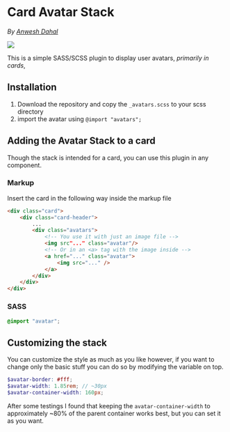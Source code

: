 # Card Avatar Stack

_By [Anwesh Dahal](http://github.com/AnweshDahal)_

![](https://img.shields.io/badge/Sass-CC6699?style=for-the-badge&logo=sass&logoColor=white)

This is a simple SASS/SCSS plugin to display user avatars, _primarily in cards_,

## Installation

1. Download the repository and copy the `_avatars.scss` to your scss directory
2. import the avatar using `@import "avatars";`

## Adding the Avatar Stack to a card

Though the stack is intended for a card, you can use this plugin in any component.

### Markup

Insert the card in the following way inside the markup file

```html
<div class="card">
	<div class="card-header">
		...
		<div class="avatars">
			<!-- You use it with just an image file -->
			<img src"..." class="avatar"/>
			<!-- Or in an <a> tag with the image inside -->
			<a href="..." class="avatar">
				<img src="..." />
			</a>
		</div>
	</div>
</div>
```

### SASS

```scss
@import "avatar";
```

## Customizing the stack

You can customize the style as much as you like however, if you want to change only the basic stuff you can do so by modifying the variable on top.

```scss
$avatar-border: #fff;
$avatar-width: 1.85rem; // ~30px
$avatar-container-width: 160px;
```

After some testings I found that keeping the `avatar-container-width` to approximately ~80% of the parent container works best, but you can set it as you want.
